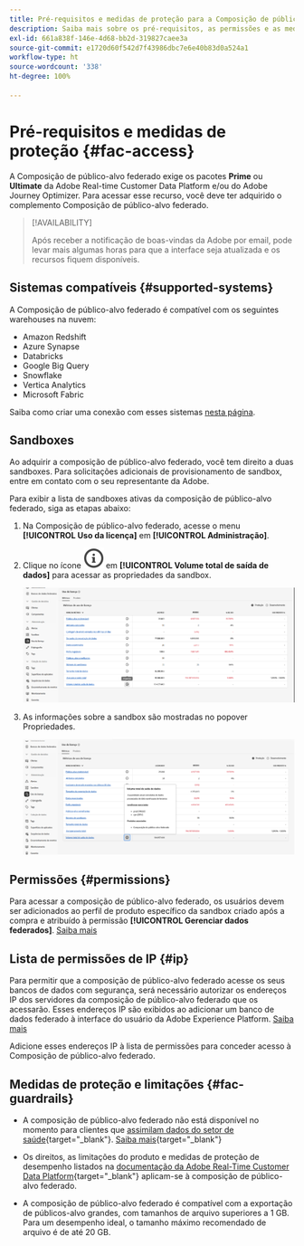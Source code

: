 ```yaml
---
title: Pré-requisitos e medidas de proteção para a Composição de público-alvo federado
description: Saiba mais sobre os pré-requisitos, as permissões e as medidas de proteção da Composição de público-alvo federado
exl-id: 661a838f-146e-4d68-bb2d-319827caee3a
source-git-commit: e1720d60f542d7f43986dbc7e6e40b83d0a524a1
workflow-type: ht
source-wordcount: '338'
ht-degree: 100%

---
```


# Pré-requisitos e medidas de proteção {#fac-access}

A Composição de público-alvo federado exige os pacotes **Prime** ou **Ultimate** da Adobe Real-time Customer Data Platform e/ou do Adobe Journey Optimizer. Para acessar esse recurso, você deve ter adquirido o complemento Composição de público-alvo federado.

>[!AVAILABILITY]
>
>Após receber a notificação de boas-vindas da Adobe por email, pode levar mais algumas horas para que a interface seja atualizada e os recursos fiquem disponíveis.

## Sistemas compatíveis {#supported-systems}

A Composição de público-alvo federado é compatível com os seguintes warehouses na nuvem:

* Amazon Redshift
* Azure Synapse
* Databricks
* Google Big Query
* Snowflake
* Vertica Analytics
* Microsoft Fabric

Saiba como criar uma conexão com esses sistemas [nesta página](../connections/connections.md).

## Sandboxes

Ao adquirir a composição de público-alvo federado, você tem direito a duas sandboxes. Para solicitações adicionais de provisionamento de sandbox, entre em contato com o seu representante da Adobe.

Para exibir a lista de sandboxes ativas da composição de público-alvo federado, siga as etapas abaixo:

1. Na Composição de público-alvo federado, acesse o menu **[!UICONTROL Uso da licença]** em **[!UICONTROL Administração]**.

1. Clique no ícone ![](assets/do-not-localize/Smock_InfoOutline_18_N.svg) em **[!UICONTROL Volume total de saída de dados]** para acessar as propriedades da sandbox.

   ![](assets/sandbox_1.png)

1. As informações sobre a sandbox são mostradas no popover Propriedades.

   ![](assets/sandbox_2.png)

## Permissões {#permissions}

Para acessar a composição de público-alvo federado, os usuários devem ser adicionados ao perfil de produto específico da sandbox criado após a compra e atribuído à permissão **[!UICONTROL Gerenciar dados federados]**. [Saiba mais](feature-access.md)

## Lista de permissões de IP {#ip}

Para permitir que a composição de público-alvo federado acesse os seus bancos de dados com segurança, será necessário autorizar os endereços IP dos servidores da composição de público-alvo federado que os acessarão. Esses endereços IP são exibidos ao adicionar um banco de dados federado à interface do usuário da Adobe Experience Platform. [Saiba mais](../connections/connections.md)

Adicione esses endereços IP à lista de permissões para conceder acesso à Composição de público-alvo federado.

## Medidas de proteção e limitações {#fac-guardrails}

* A composição de público-alvo federado não está disponível no momento para clientes que [assimilam dados do setor de saúde](https://experienceleague.adobe.com/pt-br/docs/events/customer-data-management-voices-recordings/governance/healthcare-shield){target="_blank"}. [Saiba mais](https://experienceleague.adobe.com/pt-br/docs/journey-optimizer/using/audiences-profiles-identities/audiences/about-audiences){target="_blank"}

<!--
* Federated Audience Composition is compatible with Privacy & Security Shield and can be used in all verticals except for healthcare industries. Currently, Federated Audience Composition cannot be licensed to customers looking to ingest health data. [Learn more](https://experienceleague.adobe.com/pt-br/docs/events/customer-data-management-voices-recordings/governance/healthcare-shield){target="_blank"}-->

* Os direitos, as limitações do produto e medidas de proteção de desempenho listados na [documentação da Adobe Real-Time Customer Data Platform](https://experienceleague.adobe.com/pt-br/docs/experience-platform/profile/guardrails){target="_blank"} aplicam-se à composição de público-alvo federado.

* A composição de público-alvo federado é compatível com a exportação de públicos-alvo grandes, com tamanhos de arquivo superiores a 1 GB. Para um desempenho ideal, o tamanho máximo recomendado de arquivo é de até 20 GB.



